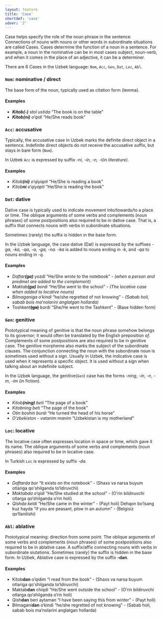 ```yaml
---
layout: feature
title: 'Case'
shortdef: 'case'
udver: '2'
---
```


Case helps specify the role of the noun phrase in the sentence. Connections of nouns with nouns or other words in subordinate situations are called Cases.  Cases determine the function of a noun in a sentence. For example, a noun in the nominative can be in most cases subject, noun-verb, and when it comes in the place of an adjective, it can be a determiner.

There are 6 Cases in the Uzbek language: `Nom`, `Acc`, `Gen`, `Dat`, `Loc`, `Abl`.

### <a name="Nom">`Nom`</a>: nominative / direct

The base form of the noun, typically used as citation form (lemma).

#### Examples

* _<b>Kitob(-)</b> stol ustida_ “The book is on the table”
* _<b>Kitob(ni)</b> o‘qidi_ “He/She reads book”

### <a name="Acc">`Acc`</a>: accusative

Typically, the accusative case in Uzbek marks the definite direct object in a sentence. Indefinite direct objects do not receive the accusative suffix, but stays in bare form
(`Nom`).

In Uzbek `Acc` is expressed by suffix _-ni, -in, -n, -i(in literature)_.

#### Examples

* _Kitob<b>(ni)</b> o‘qiyapti_ “He/She is reading a book”
* _Kitob<b>ni</b> o‘qiyapti_ “He/She is reading the book”

### <a name="Dat">`Dat`</a>: dative

Dative case is typically used to indicate movement into/towards/to a place or time. The oblique arguments of some verbs and complements (noun phrases) of some postpositions also required to be in dative case. That is, a suffix that connects nouns with verbs in subordinate situations. 

Sometimes (rarely) the suffix is hidden in the base form.

In the Uzbek language, the case dative (Dat) is expressed by the suffixes _-ga, -ka, -qa, -a, -ga, -na_. _-ka_ is added to nouns ending in _-k_, and _-qa_ to nouns ending in _-q_.

#### Examples

* _Daftar<b>(ga)</b> yozdi_  “He/She wrote to the notebook” - _(when a person and predmet are added to the complement)_
* _Maktab<b>(ga)</b> bordi_  “He/She went to the school” - _(The locative case when added to locative nouns)_
* _Bilmaganiga o‘kindi_ “he/she regretted of not knowing” - _(Sabab holi, sabab bois ma’nolarini anglatgan hollarda)_
* Toshkent<b>~~(ga)~~</b> bordi “She/He went to the Tashkent” - (Base hidden form) 

### <a name="Gen">`Gen`</a>: genitive

Prototypical meaning of genitive is that the noun phrase somehow belongs to its governor; it would often be translated by the English preposition _of_. Complements of some postpositions are also required to be in genitive case.
The genitive morpheme also marks the subject of the subordinate clauses. The conjunction connecting the noun with the subordinate noun is sometimes used without a sign. Usually in Uzbek, the indicative case is used when it represents a specific object. It is used without a sign when talking about an indefinite subject.

In the Uzbek language, the genitive(`Gen`) case has the forms _-ning_, _-in_, _-n_, _-m_, _-im_ (in fiction).

#### Examples

* _Kitob<b>(ning)</b> beti_  “The page of a book”
* _Kitobning beti_  “The page of the book”
* _Otin boshin burdi_ “He turned the head of his horse”
* _O‘zbekiston - vatanim manim_ “Uzbekistan is my motherland” 

### <a name="Loc">`Loc`</a>: locative

The locative case often expresses location in space or time, which gave it its name. The oblique arguments of some verbs and complements (noun phrases) also required to be in locative case.

In Turkish `Loc` is expressed by suffix _-da_.

#### Examples
* _Daftarda bor_  “It exists on the notebook” - (Shaxs va narsa buyum otlariga qo'shilganda to‘ldiruvchi)
* _Maktabda o‘qidi_   “He/She studied at the school” - (O‘rin bildiruvchi otlarga qo‘shilganda o‘rin holi)
* _Qishda keldi_ “He/She came in the winter” - (Payt holi)
Dehqon bo‘lsang kuz hayda “if you are peasant, plow in an autumn” - (Belgisiz qo‘llanilishi) 

### <a name="Abl">`Abl`</a>: ablative

Prototypical meaning: direction from some point. The oblique arguments of some verbs and complements (noun phrases) of some postpositions also required to be in ablative case. A suffix/affix connecting nouns with verbs in subordinate siutations.
Sometimes (rarely) the suffix is hidden in the base form.
In Uzbek, Ablative case is expressed by the suffix <b>-dan</b>.

#### Examples
* Kitob<b>dan</b> o’qidim  “I read from the book” - (Shaxs va narsa buyum otlariga qo'shilganda to‘ldiruvchi)
* Maktab<b>dan</b> chiqdi   “He/She went outside the school” - (O‘rin bildiruvchi otlarga qo‘shilganda o‘rin holi)
* Qish<b>dan</b> beri aytaman “I have been saying this from winter” - (Payt holi)
* Bilmagani<b>dan</b> o‘kindi  “he/she regretted of not knowing” - (Sabab holi, sabab bois ma’nolarini anglatgan hollarda)

<!-- 
Interlanguage links updated June 30, 2024 13:21:49 UTF+5
Sanatbek Matlatipov 
-->
